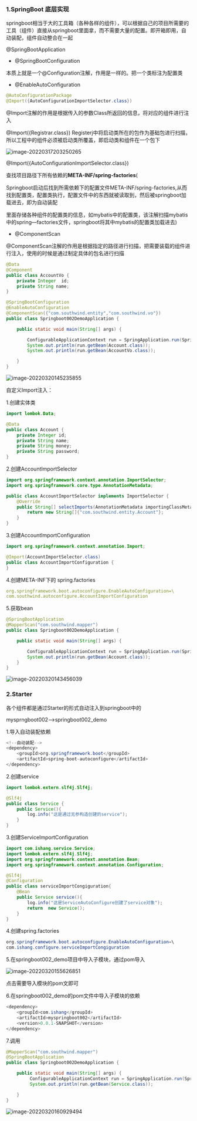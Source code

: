 ### 1.SpringBoot 底层实现

springboot相当于大的工具箱（各种各样的组件），可以根据自己的项目所需要的工具（组件）直接从springboot里面拿，而不需要大量的配置。即开箱即用，自动装配，组件自动整合在一起

@SpringBootApplication

- @SpringBootConfiguration

本质上就是一个@Configuration注解，作用是一样的。把一个类标注为配置类

- @EnableAutoConfiguration

```java
@AutoConfigurationPackage
@Import({AutoConfigurationImportSelector.class})
```

@Import注解的作用是根据传入的参数Class所返回的信息，将对应的组件进行注入

@Import({Registrar.class}) Registerj中将启动类所在的包作为基础包进行扫描，所以工程中的组件必须被启动类所覆盖，即启动类和组件在一个包下

![image-20220317203250265](C:\Users\DELL\AppData\Roaming\Typora\typora-user-images\image-20220317203250265.png)

@Import({AutoConfigurationImportSelector.class}) 

查找项目路径下所有依赖的**META-INF/spring-factories**(

​	Springboot启动后找到所需依赖下的配置文件META-INF/spring-factories,从而找到配置类，配置类执行，配置文件中的东西就被读取到，然后被springboot加载进去，即为自动装配



里面存储各种组件的配置类的信息，如mybatis中的配置类，该注解扫描mybatis中的spring—factories文件，springboot将其中mybatis的配置类加载进去)

- @ComponentScan

@ComponentScan注解的作用是根据指定的路径进行扫描，把需要装载的组件进行注入，使用的时候是通过制定具体的包名进行扫描

```java
@Data
@Component
public class AccountVo {
    private Integer  id;
    private String name;
}
```

```java
@SpringBootConfiguration
@EnableAutoConfiguration
@ComponentScan({"com.southwind.entity","com.southwind.vo"})
public class Springboot002DemoApplication {

    public static void main(String[] args) {

        ConfigurableApplicationContext run = SpringApplication.run(Springboot002DemoApplication.class, args);
        System.out.println(run.getBean(Account.class));
        System.out.println(run.getBean(AccountVo.class));

    }
}
```

![image-20220320145235855](C:\Users\DELL\AppData\Roaming\Typora\typora-user-images\image-20220320145235855.png)

自定义Import注入：

1.创建实体类

```java
import lombok.Data;

@Data
public class Account {
    private Integer id;
    private String name;
    private String money;
    private String password;
}
```

2.创建AccountImportSelector

```java
import org.springframework.context.annotation.ImportSelector;
import org.springframework.core.type.AnnotationMetadata;

public class AccountImportSelector implements ImportSelector {
    @Override
    public String[] selectImports(AnnotationMetadata importingClassMetadata) {
        return new String[]{"com.southwind.entity.Account"};
    }
}
```

3.创建AccountImportConfiguration

```java
import org.springframework.context.annotation.Import;

@Import(AccountImportSelector.class)
public class AccountImportConfiguration {
}
```

4.创建META-INF下的 spring.factories

```yml
org.springframework.boot.autoconfigure.EnableAutoConfiguration=\
com.southwind.autoconfigure.AccountImportConfiguration
```

5.获取bean

```java
@SpringBootApplication
@MapperScan("com.southwind.mapper")
public class Springboot002DemoApplication {

    public static void main(String[] args) {

        ConfigurableApplicationContext run = SpringApplication.run(Springboot002DemoApplication.class, args);
        System.out.println(run.getBean(Account.class));
    }
}
```

![image-20220320143456039](C:\Users\DELL\AppData\Roaming\Typora\typora-user-images\image-20220320143456039.png)

### 2.Starter

各个组件都是通过Starter的形式自动注入到springboot中的

mysprngboot002-->springboot002_demo

1.导入自动装配依赖

```java
<!--自动装配-->
<dependency>
    <groupId>org.springframework.boot</groupId>
    <artifactId>spring-boot-autoconfigure</artifactId>
</dependency>
```

2.创建service

```java
import lombok.extern.slf4j.Slf4j;

@Slf4j
public class Service {
    public Service(){
        log.info("这是通过无参构造创建的service");
    }
}
```

3.创建ServiceImportConfiguration

```java
import com.ishang.service.Service;
import lombok.extern.slf4j.Slf4j;
import org.springframework.context.annotation.Bean;
import org.springframework.context.annotation.Configuration;

@Slf4j
@Configuration
public class serviceImportCongiguration{
    @Bean
    public Service service(){
        log.info("这是ServiceAutoConfigure创建了service对象");
        return  new Service();
    }
}
```

4.创建spring.factories

```java
org.springframework.boot.autoconfigure.EnableAutoConfiguration=\
com.ishang.configure.serviceImportCongiguration
```

5.在springboot002_demo项目中导入子模块，通过pom导入

![image-20220320155626851](C:\Users\DELL\AppData\Roaming\Typora\typora-user-images\image-20220320155626851.png)

点击需要导入模块的pom文即可

6.在springboot002_demo的pom文件中导入子模块的依赖

```java
<dependency>
    <groupId>com.ishang</groupId>
    <artifactId>myspringboot002</artifactId>
    <version>0.0.1-SNAPSHOT</version>
</dependency>
```

7.调用

```java
@MapperScan("com.southwind.mapper")
@SpringBootApplication
public class Springboot002DemoApplication {

    public static void main(String[] args) {
    	 ConfigurableApplicationContext run = SpringApplication.run(Springboot002DemoApplication.class, args);
    	 System.out.println(run.getBean(Service.class));

    }
}
```

![image-20220320160929494](C:\Users\DELL\AppData\Roaming\Typora\typora-user-images\image-20220320160929494.png)
